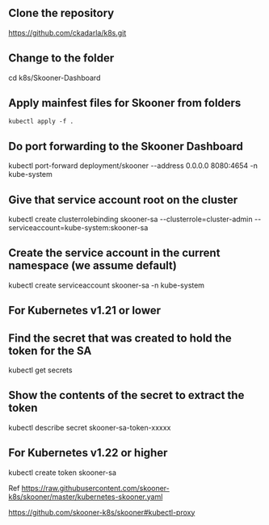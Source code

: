 ## Clone the repository 

https://github.com/ckadarla/k8s.git

## Change to the folder
cd k8s/Skooner-Dashboard

## Apply mainfest files for Skooner from folders 
```
kubectl apply -f .
```
## Do port forwarding to the Skooner Dashboard

kubectl port-forward deployment/skooner --address 0.0.0.0 8080:4654 -n kube-system
 
## Give that service account root on the cluster
kubectl create clusterrolebinding skooner-sa --clusterrole=cluster-admin --serviceaccount=kube-system:skooner-sa

## Create the service account in the current namespace (we assume default)
kubectl create serviceaccount skooner-sa -n kube-system

## For Kubernetes v1.21 or lower
## Find the secret that was created to hold the token for the SA
kubectl get secrets

## Show the contents of the secret to extract the token
kubectl describe secret skooner-sa-token-xxxxx

## For Kubernetes v1.22 or higher
kubectl create token skooner-sa


Ref https://raw.githubusercontent.com/skooner-k8s/skooner/master/kubernetes-skooner.yaml

https://github.com/skooner-k8s/skooner#kubectl-proxy
 
